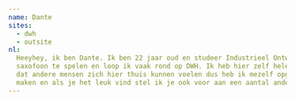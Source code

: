 ```yaml
---
name: Dante
sites:
  - dwh
  - outsite
nl:
  Heeyhey, ik ben Dante. Ik ben 22 jaar oud en studeer Industrieel Ontwerp. Naast mijn studie vind ik het erg leuk om
  saxofoon te spelen en loop ik vaak rond op DWH. Ik heb hier zelf helemaal mijn plek gevonden en wil ook graag
  dat andere mensen zich hier thuis kunnen voelen dus heb ik mezelf opgegeven als barbuddy. Kom gezellig een praatje
  maken en als je het leuk vind stel ik je ook voor aan een aantal andere DWHers.
---
```

